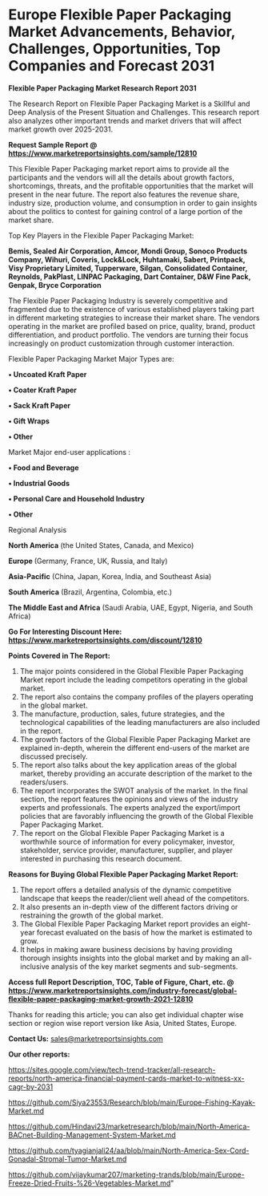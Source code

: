  # Europe Flexible Paper Packaging Market Advancements, Behavior, Challenges, Opportunities, Top Companies and Forecast 2031

<strong>Flexible Paper Packaging Market Research Report 2031</strong>

The Research Report on Flexible Paper Packaging Market is a Skillful and Deep Analysis of the Present Situation and Challenges. This research report also analyzes other important trends and market drivers that will affect market growth over 2025-2031.

<strong>Request Sample Report @ <a href=https://www.marketreportsinsights.com/sample/12810>https://www.marketreportsinsights.com/sample/12810</a></strong>

This Flexible Paper Packaging market report aims to provide all the participants and the vendors will all the details about growth factors, shortcomings, threats, and the profitable opportunities that the market will present in the near future. The report also features the revenue share, industry size, production volume, and consumption in order to gain insights about the politics to contest for gaining control of a large portion of the market share.

Top Key Players in the Flexible Paper Packaging Market:

<strong>Bemis, Sealed Air Corporation, Amcor, Mondi Group, Sonoco Products Company, Wihuri, Coveris, Lock&Lock, Huhtamaki, Sabert, Printpack, Visy Proprietary Limited, Tupperware, Silgan, Consolidated Container, Reynolds, PakPlast, LINPAC Packaging, Dart Container, D&W Fine Pack, Genpak, Bryce Corporation</strong>

The Flexible Paper Packaging Industry is severely competitive and fragmented due to the existence of various established players taking part in different marketing strategies to increase their market share. The vendors operating in the market are profiled based on price, quality, brand, product differentiation, and product portfolio. The vendors are turning their focus increasingly on product customization through customer interaction.

Flexible Paper Packaging Market Major Types are:

<strong>• Uncoated Kraft Paper

• Coater Kraft Paper

• Sack Kraft Paper

• Gift Wraps

• Other</strong>

Market Major end-user applications :

<strong>• Food and Beverage

• Industrial Goods

• Personal Care and Household Industry

• Other</strong>

Regional Analysis

</u><strong><b>North America</b></strong> (the United States, Canada, and Mexico)

<strong><b>Europe </b></strong>(Germany, France, UK, Russia, and Italy)

<strong><b>Asia-Pacific</b></strong> (China, Japan, Korea, India, and Southeast Asia)

<strong><b>South America</b></strong> (Brazil, Argentina, Colombia, etc.)

<strong><b>The Middle East and Africa</b></strong> (Saudi Arabia, UAE, Egypt, Nigeria, and South Africa)

<strong>Go For Interesting Discount Here: <a href=https://www.marketreportsinsights.com/discount/12810>https://www.marketreportsinsights.com/discount/12810</a></strong>

<strong>Points Covered in The Report:</strong>
<ol>
  <li>The major points considered in the Global Flexible Paper Packaging Market report include the leading competitors operating in the global market.</li>
  <li>The report also contains the company profiles of the players operating in the global market.</li>
  <li>The manufacture, production, sales, future strategies, and the technological capabilities of the leading manufacturers are also included in the report.</li>
  <li>The growth factors of the Global Flexible Paper Packaging Market are explained in-depth, wherein the different end-users of the market are discussed precisely.</li>
  <li>The report also talks about the key application areas of the global market, thereby providing an accurate description of the market to the readers/users.</li>
  <li>The report incorporates the SWOT analysis of the market. In the final section, the report features the opinions and views of the industry experts and professionals. The experts analyzed the export/import policies that are favorably influencing the growth of the Global Flexible Paper Packaging Market.</li>
  <li>The report on the Global Flexible Paper Packaging Market is a worthwhile source of information for every policymaker, investor, stakeholder, service provider, manufacturer, supplier, and player interested in purchasing this research document.</li>
</ol>
<strong>Reasons for Buying Global Flexible Paper Packaging Market Report:</strong>

<ol>
  <li>The report offers a detailed analysis of the dynamic competitive landscape that keeps the reader/client well ahead of the competitors.</li>
  <li>It also presents an in-depth view of the different factors driving or restraining the growth of the global market.</li>
  <li>The Global Flexible Paper Packaging Market report provides an eight-year forecast evaluated on the basis of how the market is estimated to grow.</li>
  <li>It helps in making aware business decisions by having providing thorough insights insights into the global market and by making an all-inclusive analysis of the key market segments and sub-segments.</li>
</ol>
<strong>Access full Report Description, TOC, Table of Figure, Chart, etc. @ <a href=https://www.marketreportsinsights.com/industry-forecast/global-flexible-paper-packaging-market-growth-2021-12810>https://www.marketreportsinsights.com/industry-forecast/global-flexible-paper-packaging-market-growth-2021-12810</a></strong>


Thanks for reading this article; you can also get individual chapter wise section or region wise report version like Asia, United States, Europe.

<strong>Contact Us:</strong>
sales@marketreportsinsights.com

<strong>Our other reports:</strong>

<a href=https://sites.google.com/view/tech-trend-tracker/all-research-reports/north-america-financial-payment-cards-market-to-witness-xx-cagr-by-2031>https://sites.google.com/view/tech-trend-tracker/all-research-reports/north-america-financial-payment-cards-market-to-witness-xx-cagr-by-2031</a>

<a href=https://github.com/Siya23553/Research/blob/main/Europe-Fishing-Kayak-Market.md>https://github.com/Siya23553/Research/blob/main/Europe-Fishing-Kayak-Market.md</a>

<a href=https://github.com/Hindavi23/marketresearch/blob/main/North-America-BACnet-Building-Management-System-Market.md>https://github.com/Hindavi23/marketresearch/blob/main/North-America-BACnet-Building-Management-System-Market.md</a>

<a href=https://github.com/tyagianjali24/aa/blob/main/North-America-Sex-Cord-Gonadal-Stromal-Tumor-Market.md>https://github.com/tyagianjali24/aa/blob/main/North-America-Sex-Cord-Gonadal-Stromal-Tumor-Market.md</a>

<a href=https://github.com/vijaykumar207/marketing-trands/blob/main/Europe-Freeze-Dried-Fruits-%26-Vegetables-Market.md>https://github.com/vijaykumar207/marketing-trands/blob/main/Europe-Freeze-Dried-Fruits-%26-Vegetables-Market.md</a>"
